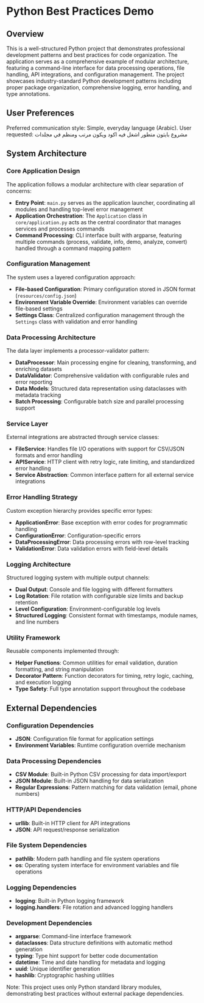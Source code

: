 # Python Best Practices Demo

## Overview

This is a well-structured Python project that demonstrates professional development patterns and best practices for code organization. The application serves as a comprehensive example of modular architecture, featuring a command-line interface for data processing operations, file handling, API integrations, and configuration management. The project showcases industry-standard Python development patterns including proper package organization, comprehensive logging, error handling, and type annotations.

## User Preferences

Preferred communication style: Simple, everyday language (Arabic).
User requested: مشروع بايثون متطور اشغل فيه اكود ويكون مرتب ومنظم في مجلدات

## System Architecture

### Core Application Design
The application follows a modular architecture with clear separation of concerns:

- **Entry Point**: `main.py` serves as the application launcher, coordinating all modules and handling top-level error management
- **Application Orchestration**: The `Application` class in `core/application.py` acts as the central coordinator that manages services and processes commands
- **Command Processing**: CLI interface built with argparse, featuring multiple commands (process, validate, info, demo, analyze, convert) handled through a command mapping pattern

### Configuration Management
The system uses a layered configuration approach:

- **File-based Configuration**: Primary configuration stored in JSON format (`resources/config.json`)
- **Environment Variable Override**: Environment variables can override file-based settings
- **Settings Class**: Centralized configuration management through the `Settings` class with validation and error handling

### Data Processing Architecture
The data layer implements a processor-validator pattern:

- **DataProcessor**: Main processing engine for cleaning, transforming, and enriching datasets
- **DataValidator**: Comprehensive validation with configurable rules and error reporting
- **Data Models**: Structured data representation using dataclasses with metadata tracking
- **Batch Processing**: Configurable batch size and parallel processing support

### Service Layer
External integrations are abstracted through service classes:

- **FileService**: Handles file I/O operations with support for CSV/JSON formats and error handling
- **APIService**: HTTP client with retry logic, rate limiting, and standardized error handling
- **Service Abstraction**: Common interface pattern for all external service integrations

### Error Handling Strategy
Custom exception hierarchy provides specific error types:

- **ApplicationError**: Base exception with error codes for programmatic handling
- **ConfigurationError**: Configuration-specific errors
- **DataProcessingError**: Data processing errors with row-level tracking
- **ValidationError**: Data validation errors with field-level details

### Logging Architecture
Structured logging system with multiple output channels:

- **Dual Output**: Console and file logging with different formatters
- **Log Rotation**: File rotation with configurable size limits and backup retention
- **Level Configuration**: Environment-configurable log levels
- **Structured Logging**: Consistent format with timestamps, module names, and line numbers

### Utility Framework
Reusable components implemented through:

- **Helper Functions**: Common utilities for email validation, duration formatting, and string manipulation
- **Decorator Pattern**: Function decorators for timing, retry logic, caching, and execution logging
- **Type Safety**: Full type annotation support throughout the codebase

## External Dependencies

### Configuration Dependencies
- **JSON**: Configuration file format for application settings
- **Environment Variables**: Runtime configuration override mechanism

### Data Processing Dependencies
- **CSV Module**: Built-in Python CSV processing for data import/export
- **JSON Module**: Built-in JSON handling for data serialization
- **Regular Expressions**: Pattern matching for data validation (email, phone numbers)

### HTTP/API Dependencies
- **urllib**: Built-in HTTP client for API integrations
- **JSON**: API request/response serialization

### File System Dependencies
- **pathlib**: Modern path handling and file system operations
- **os**: Operating system interface for environment variables and file operations

### Logging Dependencies
- **logging**: Built-in Python logging framework
- **logging.handlers**: File rotation and advanced logging handlers

### Development Dependencies
- **argparse**: Command-line interface framework
- **dataclasses**: Data structure definitions with automatic method generation
- **typing**: Type hint support for better code documentation
- **datetime**: Time and date handling for metadata and logging
- **uuid**: Unique identifier generation
- **hashlib**: Cryptographic hashing utilities

Note: This project uses only Python standard library modules, demonstrating best practices without external package dependencies.